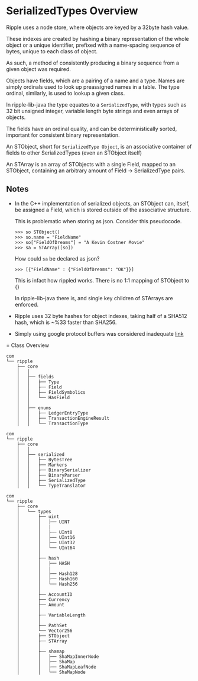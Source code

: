# SerializedTypes Overview

Ripple uses a node store, where objects are keyed by a 32byte hash value.

These indexes are created by hashing a binary representation of the whole object
or a unique identifier, prefixed with a name-spacing sequence of bytes, unique
to each class of object.

As such, a method of consistently producing a binary sequence from a given
object was required.

Objects have fields, which are a pairing of a name and a type. Names are simply
ordinals used to look up preassigned names in a table. The type ordinal,
similarly, is used to lookup a given class.

In ripple-lib-java the type equates to a `SerializedType`, with types such as 32
bit unsigned integer, variable length byte strings and even arrays of objects.

The fields have an ordinal quality, and can be deterministically sorted,
important for consistent binary representation.

An STObject, short for `SerializedType Object`, is an associative container of
fields to other SerializedTypes (even an STObject itself)

An STArray is an array of STObjects with a single Field, mapped to an STObject,
containing an arbitrary amount of Field -> SerializedType pairs.

## Notes

* In the C++ implementation of serialized objects, an STObject can, itself, be
  assigned a Field, which is stored outside of the associative structure.

  This is problematic when storing as json. Consider this pseudocode.

    ```
    >>> so STObject()
    >>> so.name = "FieldName"
    >>> so["FieldOfDreams"] = "A Kevin Costner Movie"
    >>> sa = STArray([so])
    ```

  How could `sa` be declared as json?

    ```
    >>> [{"FieldName" : {"FieldOfDreams": "OK"}}]
    ```

  This is infact how rippled works. There is no 1:1 mapping of STObject to {}

  In ripple-lib-java there is, and single key children of STArrays are enforced.

* Ripple uses 32 byte hashes for object indexes, taking half of a SHA512 hash,
  which is ~%33 faster than SHA256.

* Simply using google protocol buffers was considered inadequate [link](https://github.com/ripple/rippled/blob/ee51968820fc41c5aeadf2067bfdae54ff21fa66/BinaryFormats.txt#L16)

= Class Overview

```
com
└── ripple
    ├── core
    │   │
    │   ├── fields
    │   │   ├── Type
    │   │   ├── Field
    │   │   ├── FieldSymbolics
    │   │   └── HasField
    │   │
    │   ├── enums
    │   │   ├── LedgerEntryType
    │   │   ├── TransactionEngineResult
    │   │   └── TransactionType

com
└── ripple
    ├── core
    │   │
    │   ├── serialized
    │   │   ├── BytesTree
    │   │   ├── Markers
    │   │   ├── BinarySerializer
    │   │   ├── BinaryParser
    │   │   ├── SerializedType
    │   │   └── TypeTranslator

com
└── ripple
    ├── core
    │   └── types
    │       ├── uint
    │       │   ├── UINT
    │       │   |
    │       │   ├── UInt8
    │       │   ├── UInt16
    │       │   ├── UInt32
    │       │   └── UInt64
    │       │
    │       ├── hash
    │       │   ├── HASH
    │       │   |
    │       │   ├── Hash128
    │       │   ├── Hash160
    │       │   └── Hash256
    │       │
    │       ├── AccountID
    │       ├── Currency
    │       ├── Amount
    │       │
    │       ├── VariableLength
    │       │
    │       ├── PathSet
    │       └── Vector256
    │       ├── STObject
    │       ├── STArray
    │       │
    │       ├── shamap
    │       │   ├── ShaMapInnerNode
    │       │   ├── ShaMap
    │       │   ├── ShaMapLeafNode
    │       │   └── ShaMapNode
```
  
